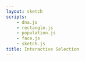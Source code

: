 ```yaml
---
layout: sketch
scripts: 
    - dna.js
    - rectangle.js
    - population.js
    - face.js
    - sketch.js
title: Interactive Selection
---
```

<style>
.button{
    padding-left: 1rem
}
</style>